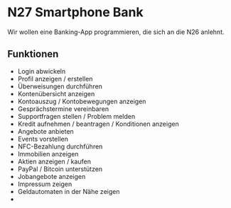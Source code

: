 # N27 Smartphone Bank

Wir wollen eine Banking-App programmieren, die sich an die N26 anlehnt.

## Funktionen

* Login abwickeln
* Profil anzeigen / erstellen
* Überweisungen durchführen
* Kontenübersicht anzeigen
* Kontoauszug / Kontobewegungen anzeigen
* Gesprächstermine vereinbaren
* Supportfragen stellen / Problem melden
* Kredit aufnehmen / beantragen / Konditionen anzeigen
* Angebote anbieten
* Events vorstellen
* NFC-Bezahlung durchführen
* Immobilien anzeigen
* Aktien anzeigen / kaufen
* PayPal / Bitcoin unterstützen
* Jobangebote anzeigen
* Impressum zeigen
* Geldautomaten in der Nähe zeigen
* 
